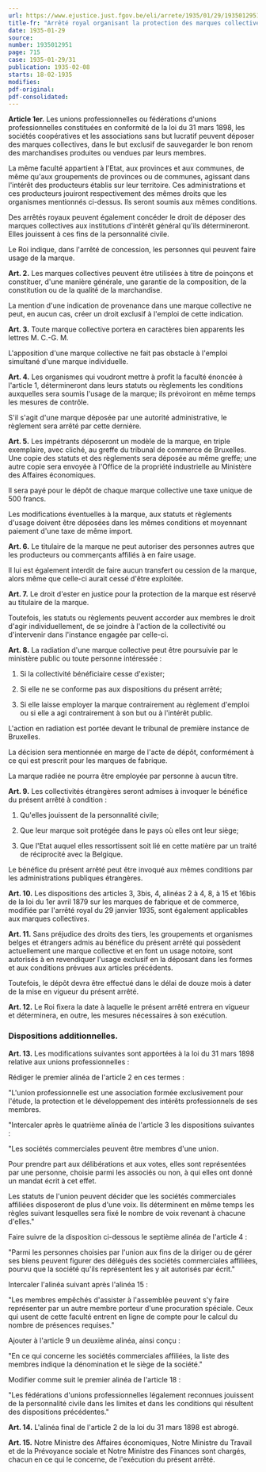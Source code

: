 ```yaml
---
url: https://www.ejustice.just.fgov.be/eli/arrete/1935/01/29/1935012951/justel
title-fr: "Arrêté royal organisant la protection des marques collectives et modifiant certaines dispositions de la loi du 31 mars 1898 relative aux unions professionnelles."
date: 1935-01-29
source:
number: 1935012951
page: 715
case: 1935-01-29/31
publication: 1935-02-08
starts: 18-02-1935
modifies:
pdf-original:
pdf-consolidated:
---
```


**Article 1er.** Les unions professionnelles ou fédérations d'unions professionnelles constituées en conformité de la loi du 31 mars 1898, les sociétés coopératives et les associations sans but lucratif peuvent déposer des marques collectives, dans le but exclusif de sauvegarder le bon renom des marchandises produites ou vendues par leurs membres.

La même faculté appartient à l'Etat, aux provinces et aux communes, de même qu'aux groupements de provinces ou de communes, agissant dans l'intérêt des producteurs établis sur leur territoire. Ces administrations et ces producteurs jouiront respectivement des mêmes droits que les organismes mentionnés ci-dessus. Ils seront soumis aux mêmes conditions.

Des arrêtés royaux peuvent également concéder le droit de déposer des marques collectives aux institutions d'intérêt général qu'ils détermineront. Elles jouissent à ces fins de la personnalité civile.

Le Roi indique, dans l'arrêté de concession, les personnes qui peuvent faire usage de la marque.

**Art. 2.** Les marques collectives peuvent être utilisées à titre de poinçons et constituer, d'une manière générale, une garantie de la composition, de la constitution ou de la qualité de la marchandise.

La mention d'une indication de provenance dans une marque collective ne peut, en aucun cas, créer un droit exclusif à l'emploi de cette indication.

**Art. 3.** Toute marque collective portera en caractères bien apparents les lettres M. C.-G. M.

L'apposition d'une marque collective ne fait pas obstacle à l'emploi simultané d'une marque individuelle.

**Art. 4.** Les organismes qui voudront mettre à profit la faculté énoncée à l'article 1, détermineront dans leurs statuts ou règlements les conditions auxquelles sera soumis l'usage de la marque; ils prévoiront en même temps les mesures de contrôle.

S'il s'agit d'une marque déposée par une autorité administrative, le règlement sera arrêté par cette dernière.

**Art. 5.** Les impétrants déposeront un modèle de la marque, en triple exemplaire, avec cliché, au greffe du tribunal de commerce de Bruxelles. Une copie des statuts et des règlements sera déposée au même greffe; une autre copie sera envoyée à l'Office de la propriété industrielle au Ministère des Affaires économiques.

Il sera payé pour le dépôt de chaque marque collective une taxe unique de 500 francs.

Les modifications éventuelles à la marque, aux statuts et règlements d'usage doivent être déposées dans les mêmes conditions et moyennant paiement d'une taxe de même import.

**Art. 6.** Le titulaire de la marque ne peut autoriser des personnes autres que les producteurs ou commerçants affiliés à en faire usage.

Il lui est également interdit de faire aucun transfert ou cession de la marque, alors même que celle-ci aurait cessé d'être exploitée.

**Art. 7.** Le droit d'ester en justice pour la protection de la marque est réservé au titulaire de la marque.

Toutefois, les statuts ou règlements peuvent accorder aux membres le droit d'agir individuellement, de se joindre à l'action de la collectivité ou d'intervenir dans l'instance engagée par celle-ci.

**Art. 8.** La radiation d'une marque collective peut être poursuivie par le ministère public ou toute personne intéressée :

1. Si la collectivité bénéficiaire cesse d'exister;

2. Si elle ne se conforme pas aux dispositions du présent arrêté;

3. Si elle laisse employer la marque contrairement au règlement d'emploi ou si elle a agi contrairement à son but ou à l'intérêt public.

L'action en radiation est portée devant le tribunal de première instance de Bruxelles.

La décision sera mentionnée en marge de l'acte de dépôt, conformément à ce qui est prescrit pour les marques de fabrique.

La marque radiée ne pourra être employée par personne à aucun titre.

**Art. 9.** Les collectivités étrangères seront admises à invoquer le bénéfice du présent arrêté à condition :

1. Qu'elles jouissent de la personnalité civile;

2. Que leur marque soit protégée dans le pays où elles ont leur siège;

3. Que l'Etat auquel elles ressortissent soit lié en cette matière par un traité de réciprocité avec la Belgique.

Le bénéfice du présent arrêté peut être invoqué aux mêmes conditions par les administrations publiques étrangères.

**Art. 10.** Les dispositions des articles 3, 3bis, 4, alinéas 2 à 4, 8, à 15 et 16bis de la loi du 1er avril 1879 sur les marques de fabrique et de commerce, modifiée par l'arrêté royal du 29 janvier 1935, sont également applicables aux marques collectives.

**Art. 11.** Sans préjudice des droits des tiers, les groupements et organismes belges et étrangers admis au bénéfice du présent arrêté qui possèdent actuellement une marque collective et en font un usage notoire, sont autorisés à en revendiquer l'usage exclusif en la déposant dans les formes et aux conditions prévues aux articles précédents.

Toutefois, le dépôt devra être effectué dans le délai de douze mois à dater de la mise en vigueur du présent arrêté.

**Art. 12.** Le Roi fixera la date à laquelle le présent arrêté entrera en vigueur et déterminera, en outre, les mesures nécessaires à son exécution.

### Dispositions additionnelles.

**Art. 13.** Les modifications suivantes sont apportées à la loi du 31 mars 1898 relative aux unions professionnelles :

Rédiger le premier alinéa de l'article 2 en ces termes :

"L'union professionnelle est une association formée exclusivement pour l'étude, la protection et le développement des intérêts professionnels de ses membres.

"Intercaler après le quatrième alinéa de l'article 3 les dispositions suivantes :

"Les sociétés commerciales peuvent être membres d'une union.

Pour prendre part aux délibérations et aux votes, elles sont représentées par une personne, choisie parmi les associés ou non, à qui elles ont donné un mandat écrit à cet effet.

Les statuts de l'union peuvent décider que les sociétés commerciales affiliées disposeront de plus d'une voix. Ils déterminent en même temps les règles suivant lesquelles sera fixé le nombre de voix revenant à chacune d'elles." 

Faire suivre de la disposition ci-dessous le septième alinéa de l'article 4 :

"Parmi les personnes choisies par l'union aux fins de la diriger ou de gérer ses biens peuvent figurer des délégués des sociétés commerciales affiliées, pourvu que la société qu'ils représentent les y ait autorisés par écrit."

Intercaler l'alinéa suivant après l'alinéa 15 :

"Les membres empêchés d'assister à l'assemblée peuvent s'y faire représenter par un autre membre porteur d'une procuration spéciale. Ceux qui usent de cette faculté entrent en ligne de compte pour le calcul du nombre de présences requises." 

Ajouter à l'article 9 un deuxième alinéa, ainsi conçu :

"En ce qui concerne les sociétés commerciales affiliées, la liste des membres indique la dénomination et le siège de la société." 

Modifier comme suit le premier alinéa de l'article 18 :

"Les fédérations d'unions professionnelles légalement reconnues jouissent de la personnalité civile dans les limites et dans les conditions qui résultent des dispositions précédentes."

**Art. 14.** L'alinéa final de l'article 2 de la loi du 31 mars 1898 est abrogé.

**Art. 15.** Notre Ministre des Affaires économiques, Notre Ministre du Travail et de la Prévoyance sociale et Notre Ministre des Finances sont chargés, chacun en ce qui le concerne, de l'exécution du présent arrêté.
